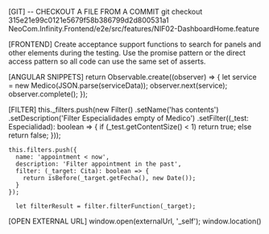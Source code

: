 [GIT]
-- CHECKOUT A FILE FROM A COMMIT
git checkout 315e21e99c0121e5679f58b386799d2d800531a1 NeoCom.Infinity.Frontend/e2e/src/features/NIF02-DashboardHome.feature


[FRONTEND] Create acceptance support functions to search for panels and other elements during the testing. Use the promise pattern
or the direct access pattern so all code can use the same set of asserts.

[ANGULAR SNIPPETS]
return Observable.create((observer) => {
		let service = new Medico(JSON.parse(serviceData));
		observer.next(service);
		observer.complete();
});

[FILTER]
    this._filters.push(new Filter()
      .setName('has contents')
      .setDescription('Filter Especialidades empty of Medico')
      .setFilter((_test: Especialidad): boolean => {
        if (_test.getContentSize() < 1) return true;
        else return false;
      }));

    this.filters.push({
      name: 'appointment < now',
      description: 'Filter appointment in the past',
      filter: (_target: Cita): boolean => {
        return isBefore(_target.getFecha(), new Date());
      }
    });

      let filterResult = filter.filterFunction(_target);

[OPEN EXTERNAL URL]
window.open(externalUrl, '_self');
window.location()

